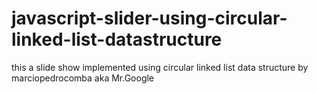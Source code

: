 # javascript-slider-using-circular-linked-list-datastructure
this a slide show implemented using circular linked list data structure by marciopedrocomba aka Mr.Google
